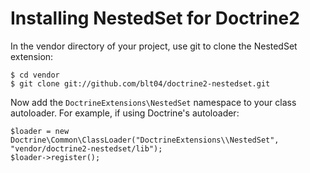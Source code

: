 Installing NestedSet for Doctrine2
==================================

In the vendor directory of your project, use git to clone the NestedSet
extension:

    $ cd vendor
    $ git clone git://github.com/blt04/doctrine2-nestedset.git

Now add the `DoctrineExtensions\NestedSet` namespace to your class autoloader.
For example, if using Doctrine's autoloader:

    $loader = new Doctrine\Common\ClassLoader("DoctrineExtensions\\NestedSet", "vendor/doctrine2-nestedset/lib");
    $loader->register();
